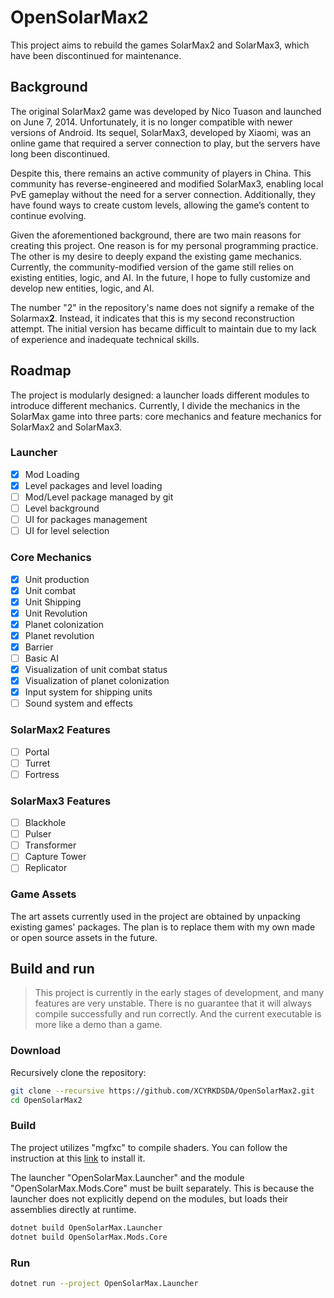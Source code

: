 # OpenSolarMax2

This project aims to rebuild the games SolarMax2 and SolarMax3, which have been discontinued for maintenance.

## Background

The original SolarMax2 game was developed by Nico Tuason and launched on June 7, 2014. Unfortunately, it is no longer compatible with newer versions of Android. Its sequel, SolarMax3, developed by Xiaomi, was an online game that required a server connection to play, but the servers have long been discontinued.

Despite this, there remains an active community of players in China. This community has reverse-engineered and modified SolarMax3, enabling local PvE gameplay without the need for a server connection. Additionally, they have found ways to create custom levels, allowing the game’s content to continue evolving.

Given the aforementioned background, there are two main reasons for creating this project. One reason is for my personal programming practice. The other is my desire to deeply expand the existing game mechanics. Currently, the community-modified version of the game still relies on existing entities, logic, and AI. In the future, I hope to fully customize and develop new entities, logic, and AI.

The number "2" in the repository's name does not signify a remake of the Solarmax**2**. Instead, it indicates that this is my second reconstruction attempt. The initial version has became difficult to maintain due to my lack of experience and inadequate technical skills.

## Roadmap

The project is modularly designed: a launcher loads different modules to introduce different mechanics. Currently, I divide the mechanics in the SolarMax game into three parts: core mechanics and feature mechanics for SolarMax2 and SolarMax3.

### Launcher

- [x] Mod Loading
- [x] Level packages and level loading
- [ ] Mod/Level package managed by git
- [ ] Level background
- [ ] UI for packages management
- [ ] UI for level selection

### Core Mechanics

- [x] Unit production
- [x] Unit combat
- [x] Unit Shipping
- [x] Unit Revolution
- [x] Planet colonization
- [x] Planet revolution
- [x] Barrier
- [ ] Basic AI
- [x] Visualization of unit combat status
- [x] Visualization of planet colonization
- [x] Input system for shipping units
- [ ] Sound system and effects

### SolarMax2 Features

- [ ] Portal
- [ ] Turret
- [ ] Fortress

### SolarMax3 Features

- [ ] Blackhole
- [ ] Pulser
- [ ] Transformer
- [ ] Capture Tower
- [ ] Replicator

### Game Assets

The art assets currently used in the project are obtained by unpacking existing games' packages. The plan is to replace them with my own made or open source assets in the future.

## Build and run

> This project is currently in the early stages of development, and many features are very unstable. There is no guarantee that it will always compile successfully and run correctly. And the current executable is more like a demo than a game.

### Download

Recursively clone the repository:

```bash
git clone --recursive https://github.com/XCYRKDSDA/OpenSolarMax2.git
cd OpenSolarMax2
```

### Build

The project utilizes "mgfxc" to compile shaders. You can follow the instruction at this [link](https://docs.monogame.net/articles/tools/mgfxc.html) to install it.

The launcher "OpenSolarMax.Launcher" and the module "OpenSolarMax.Mods.Core" must be built separately. This is because the launcher does not explicitly depend on the modules, but loads their assemblies directly at runtime.

```bash
dotnet build OpenSolarMax.Launcher
dotnet build OpenSolarMax.Mods.Core
```

### Run

```bash
dotnet run --project OpenSolarMax.Launcher
```
